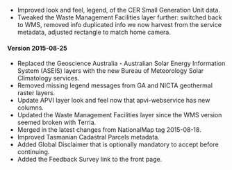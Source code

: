 * Improved look and feel, legend, of the CER Small Generation Unit data.
* Tweaked the Waste Management Facilities layer further: switched back to WMS, removed info duplicated info we now harvest from the service metadata, adjusted rectangle to match home camera.


#### Version 2015-08-25
* Replaced the Geoscience Australia - Australian Solar Energy Information System (ASEIS) layers with the new Bureau of Meteorology Solar Climatology services.
* Removed missing legend messages from GA and NICTA geothermal raster layers.
* Update APVI layer look and feel now that apvi-webservice has new columns.
* Updated the Waste Management Facilities layer since the WMS version seemed broken with Terria.
* Merged in the latest changes from NationalMap tag 2015-08-18.
* Improved Tasmanian Cadastral Parcels metadata.
* Added Global Disclaimer that is optionally mandatory to accept before continuing.
* Added the Feedback Survey link to the front page.

